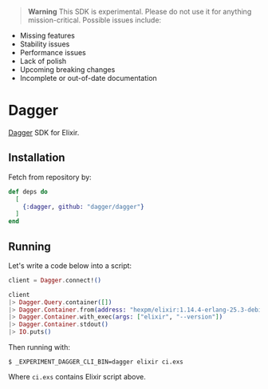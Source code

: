 > **Warning** This SDK is experimental. Please do not use it for anything
> mission-critical. Possible issues include:

- Missing features
- Stability issues
- Performance issues
- Lack of polish
- Upcoming breaking changes
- Incomplete or out-of-date documentation

# Dagger

[Dagger](dagger.io) SDK for Elixir.

## Installation

Fetch from repository by:

```elixir
def deps do
  [
    {:dagger, github: "dagger/dagger"}
  ]
end
```

## Running

Let's write a code below into a script:

```elixir
client = Dagger.connect!()

client
|> Dagger.Query.container([])
|> Dagger.Container.from(address: "hexpm/elixir:1.14.4-erlang-25.3-debian-buster-20230227-slim")
|> Dagger.Container.with_exec(args: ["elixir", "--version"])
|> Dagger.Container.stdout()
|> IO.puts()
```

Then running with:

```shell
$ _EXPERIMENT_DAGGER_CLI_BIN=dagger elixir ci.exs
```

Where `ci.exs` contains Elixir script above.
